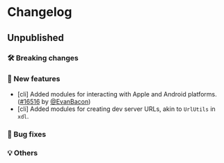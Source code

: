 # Changelog

## Unpublished

### 🛠 Breaking changes

### 🎉 New features

- [cli] Added modules for interacting with Apple and Android platforms. ([#16516](https://github.com/expo/expo/pull/16516) by [@EvanBacon](https://github.com/EvanBacon))
- [cli] Added modules for creating dev server URLs, akin to `UrlUtils` in `xdl`.

### 🐛 Bug fixes

### 💡 Others
